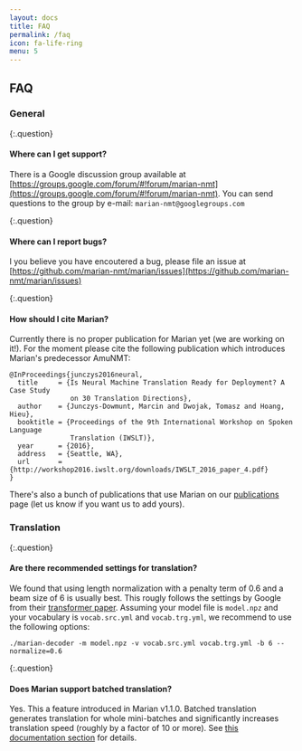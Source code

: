 ```yaml
---
layout: docs
title: FAQ
permalink: /faq
icon: fa-life-ring
menu: 5
---
```


## FAQ

### General

{:.question}
#### Where can I get support?
There is a Google discussion group available at [https://groups.google.com/forum/#!forum/marian-nmt](https://groups.google.com/forum/#!forum/marian-nmt).
You can send questions to the group by e-mail: `marian-nmt@googlegroups.com`

{:.question}
#### Where can I report bugs?
I you believe you have encoutered a bug, please file an issue at [https://github.com/marian-nmt/marian/issues](https://github.com/marian-nmt/marian/issues)

{:.question}
#### How should I cite Marian?
Currently there is no proper publication for Marian yet (we are working on it!). For the moment please cite the following publication which
introduces Marian's predecessor AmuNMT:
```
@InProceedings{junczys2016neural,
  title     = {Is Neural Machine Translation Ready for Deployment? A Case Study
               on 30 Translation Directions},
  author    = {Junczys-Dowmunt, Marcin and Dwojak, Tomasz and Hoang, Hieu},
  booktitle = {Proceedings of the 9th International Workshop on Spoken Language
               Translation (IWSLT)},
  year      = {2016},
  address   = {Seattle, WA},
  url       = {http://workshop2016.iwslt.org/downloads/IWSLT_2016_paper_4.pdf}
}
```
There's also a bunch of publications that use Marian on our [publications](/publications) page (let us know if you want us to add yours).

### Translation

{:.question}
#### Are there recommended settings for translation?
We found that using length normalization with a penalty term of 0.6 and a beam size of 6 is usually best. This rougly follows the settings by Google from
their [transformer paper](https://arxiv.org/abs/1706.03762).
Assuming your model file is `model.npz` and your vocabulary is `vocab.src.yml` and `vocab.trg.yml`,
we recommend to use the following options:

```
./marian-decoder -m model.npz -v vocab.src.yml vocab.trg.yml -b 6 --normalize=0.6
```

{:.question}
#### Does Marian support batched translation?

Yes. This a feature introduced in Marian v1.1.0. Batched translation generates translation for whole mini-batches and significantly increases
translation speed (roughly by a factor of 10 or more). See [this documentation section](/docs/#batched-translation) for details.

<!--
### Training

System | 2013 | 2014 | 2015 | 2016
-----------|--------|---------|--------|-------
Edinburgh Deep RNN ([Micelli Barone et al 2017](https://arxiv.org/pdf/1707.07631.pdf)) | - | 23.4 | 26.0 | 31.0
Transformer 12-layers ([Ramachandran et al. 2017](https://arxiv.org/pdf/1710.05941.pdf)) | 26.1* | 27.8* | 29.8* | 33.3*
**Marian Transformer 6-layers** (epoch 27!) | 25.5* | 26.7 | 29.5 | 33.2
**Marian Transformer 6-layers** (epoch 43!) | 25.5* | 26.9 | 29.2 | 33.4
**Marian Edinburgh Deep RNN** (epoch 9) | 24.8* | 24.9 | 28.4 | 32.7
**Marian Edinburgh Deep RNN** (epoch 16) | 25.0* | 25.2 | 28.4 | 32.6

{:.question}
#### First question

Lorem ipsum dolor sit amet, consectetuer adipiscing elit. Aenean commodo ligula eget dolor. Aenean massa.

{:.question}
#### Second question has _special_, **special**, `special` text

Lorem ipsum dolor sit amet, consectetuer adipiscing elit. Aenean commodo ligula eget dolor. Aenean massa.
Lorem ipsum dolor sit amet, consectetuer adipiscing elit. Aenean commodo ligula eget dolor. Aenean massa.
Lorem ipsum dolor sit amet, consectetuer adipiscing elit. Aenean commodo ligula eget dolor. Aenean massa.

### Decoding

{:.question}
#### Third question is a very very very very very very very very long

Lorem ipsum dolor sit amet, consectetuer adipiscing elit. Aenean commodo ligula eget dolor. Aenean massa.

{:.question}
#### Last question

Lorem ipsum dolor sit amet, consectetuer adipiscing elit. Aenean commodo ligula eget dolor. Aenean massa.
-->
